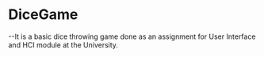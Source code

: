 # DiceGame

--It is a basic dice throwing game done as an assignment for User Interface and HCI module at the University.
